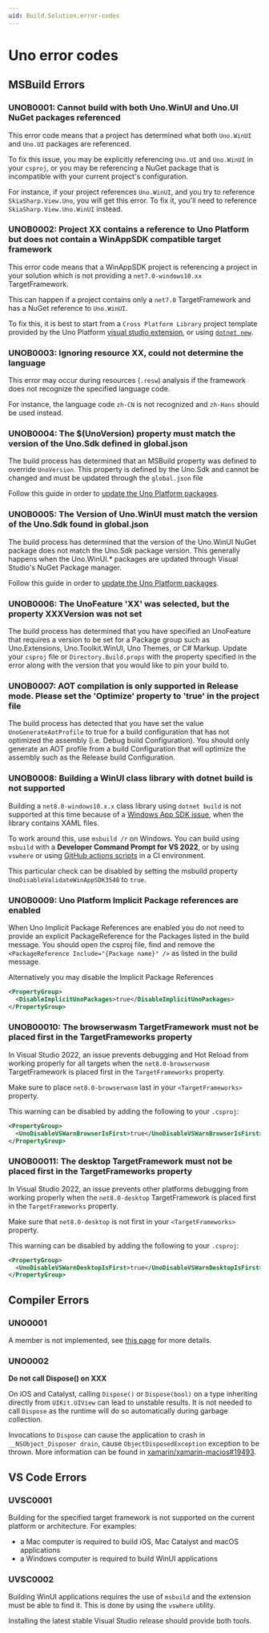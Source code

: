 ```yaml
---
uid: Build.Solution.error-codes
---
```

# Uno error codes

## MSBuild Errors

### UNOB0001: Cannot build with both Uno.WinUI and Uno.UI NuGet packages referenced

This error code means that a project has determined what both `Uno.WinUI` and `Uno.UI` packages are referenced.

To fix this issue, you may be explicitly referencing `Uno.UI` and `Uno.WinUI` in your `csproj`, or you may be referencing a NuGet package that is incompatible with your current project's configuration.

For instance, if your project references `Uno.WinUI`, and you try to reference `SkiaSharp.View.Uno`, you will get this error. To fix it, you'll need to reference `SkiaSharp.View.Uno.WinUI` instead.

### UNOB0002: Project XX contains a reference to Uno Platform but does not contain a WinAppSDK compatible target framework

This error code means that a WinAppSDK project is referencing a project in your solution which is not providing a `net7.0-windows10.xx` TargetFramework.

This can happen if a project contains only a `net7.0` TargetFramework and has a NuGet reference to `Uno.WinUI`.

To fix this, it is best to start from a `Cross Platform Library` project template provided by the Uno Platform [visual studio extension](xref:Guide.HowTo.Create-Control-Library), or using [`dotnet new`](xref:Uno.GetStarted.dotnet-new).

### UNOB0003: Ignoring resource XX, could not determine the language

This error may occur during resources (`.resw`) analysis if the framework does not recognize the specified language code.

For instance, the language code `zh-CN` is not recognized and `zh-Hans` should be used instead.

### UNOB0004: The $(UnoVersion) property must match the version of the Uno.Sdk defined in global.json

The build process has determined that an MSBuild property was defined to override `UnoVersion`. This property is defined by the Uno.Sdk and cannot be changed and must be updated through the `global.json` file

Follow this guide in order to [update the Uno Platform packages](xref:Uno.Development.UpgradeUnoNuget).

### UNOB0005: The Version of Uno.WinUI must match the version of the Uno.Sdk found in global.json

The build process has determined that the version of the Uno.WinUI NuGet package does not match the Uno.Sdk package version. This generally happens when the Uno.WinUI.* packages are updated through Visual Studio's NuGet Package manager.

Follow this guide in order to [update the Uno Platform packages](xref:Uno.Development.UpgradeUnoNuget).

### UNOB0006: The UnoFeature 'XX' was selected, but the property XXXVersion was not set

The build process has determined that you have specified an UnoFeature that requires a version to be set for a Package group such as Uno.Extensions, Uno.Toolkit.WinUI, Uno Themes, or C# Markup. Update your `csproj` file or `Directory.Build.props` with the property specified in the error along with the version that you would like to pin your build to.

### UNOB0007: AOT compilation is only supported in Release mode. Please set the 'Optimize' property to 'true' in the project file

The build process has detected that you have set the value `UnoGenerateAotProfile` to true for a build configuration that has not optimized the assembly (i.e. Debug build Configuration). You should only generate an AOT profile from a build Configuration that will optimize the assembly such as the Release build Configuration.

### UNOB0008: Building a WinUI class library with dotnet build is not supported

Building a `net8.0-windows10.x.x` class library using `dotnet build` is not supported at this time because of a [Windows App SDK issue](https://github.com/microsoft/WindowsAppSDK/issues/3548), when the library contains XAML files.

To work around this, use `msbuild /r` on Windows. You can build using `msbuild` with a **Developer Command Prompt for VS 2022**, or by using `vswhere` or using [GitHub actions scripts](https://learn.microsoft.com/en-us/windows/apps/package-and-deploy/ci-for-winui3?pivots=winui3-packaged-csharp) in a CI environment.

This particular check can be disabled by setting the msbuild property `UnoDisableValidateWinAppSDK3548` to `true`.

### UNOB0009: Uno Platform Implicit Package references are enabled

When Uno Implicit Package References are enabled you do not need to provide an explicit PackageReference for the Packages listed in the build message. You should open the csproj file, find and remove the `<PackageReference Include="{Package name}" />` as listed in the build message.

Alternatively you may disable the Implicit Package References

```xml
<PropertyGroup>
  <DisableImplicitUnoPackages>true</DisableImplicitUnoPackages>
</PropertyGroup>
```

### UNOB00010: The browserwasm TargetFramework must not be placed first in the TargetFrameworks property

In Visual Studio 2022, an issue prevents debugging and Hot Reload from working properly for all targets when the `net8.0-browserwasm` TargetFramework is placed first in the `TargetFrameworks` property.

Make sure to place `net8.0-browserwasm` last in your `<TargetFrameworks>` property.

This warning can be disabled by adding the following to your `.csproj`:

```xml
<PropertyGroup>
  <UnoDisableVSWarnBrowserIsFirst>true</UnoDisableVSWarnBrowserIsFirst>
</PropertyGroup>
```

### UNOB00011: The desktop TargetFramework must not be placed first in the TargetFrameworks property

In Visual Studio 2022, an issue prevents other platforms debugging from working properly when the `net8.0-desktop` TargetFramework is placed first in the `TargetFrameworks` property.

Make sure that `net8.0-desktop` is not first in your `<TargetFrameworks>` property.

This warning can be disabled by adding the following to your `.csproj`:

```xml
<PropertyGroup>
  <UnoDisableVSWarnDesktopIsFirst>true</UnoDisableVSWarnDesktopIsFirst>
</PropertyGroup>
```

## Compiler Errors

### UNO0001

A member is not implemented, see [this page](xref:Uno.Development.NotImplemented) for more details.

### UNO0002

**Do not call Dispose() on XXX**

On iOS and Catalyst, calling `Dispose()` or `Dispose(bool)` on a type inheriting directly from `UIKit.UIView` can lead to unstable results. It is not needed to call `Dispose` as the runtime will do so automatically during garbage collection.

Invocations to `Dispose` can cause the application to crash in `__NSObject_Disposer drain`, cause `ObjectDisposedException` exception to be thrown. More information can be found in [xamarin/xamarin-macios#19493](https://github.com/xamarin/xamarin-macios/issues/19493).

## VS Code Errors

### UVSC0001

Building for the specified target framework is not supported on the current platform or architecture. For examples:

- a Mac computer is required to build iOS, Mac Catalyst and macOS applications
- a Windows computer is required to build WinUI applications

### UVSC0002

Building WinUI applications requires the use of `msbuild` and the extension must be able to find it. This is done by using the `vswhere` utility.

Installing the latest stable Visual Studio release should provide both tools.

